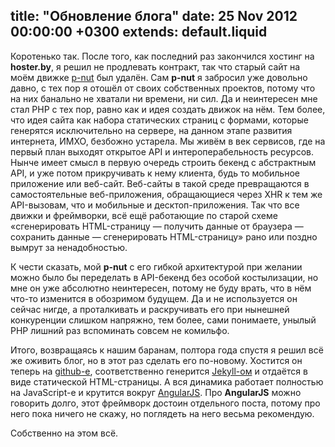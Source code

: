 title: "Обновление блога"
date: 25 Nov 2012 00:00:00 +0300
extends: default.liquid
---

Коротенько так. После того, как последний раз закончился хостинг на **hoster.by**, я решил не продлевать контракт, так что старый сайт на моём движке [p-nut][] был удалён. Сам **p-nut** я забросил уже довольно давно, с тех пор я отошёл от своих собственных проектов, потому что на них банально не хватали ни времени, ни сил. Да и неинтересен мне стал PHP с тех пор, равно как и идея создать движок на нём. Тем более, что идея сайта как набора статических страниц с формами, которые генерятся исключительно на сервере, на данном этапе развития интернета, ИМХО, безбожно устарела. Мы живём в век сервисов, где на первый план выходят открытое API и интероперабельность ресурсов. Нынче имеет смысл в первую очередь строить бекенд с абстрактным API, и уже потом прикручивать к нему клиента, будь то мобильное приложение или веб-сайт. Веб-сайты в такой среде превращаются в самостоятельные веб-приложения, обращающиеся через XHR к тем же API-вызовам, что и мобильные и десктоп-приложения. Так что все движки и фреймворки, всё ещё работающие по старой схеме «сгенерировать HTML-страницу — получить данные от браузера — сохранить данные — сгенерировать HTML-страницу» рано или поздно вымрут за ненадобностью.

[p-nut]: http://github.com/kstep/pnut

К чести сказать, мой **p-nut** с его гибкой архитектурой при желании можно было бы переделать в API-бекенд без особой костылизации, но мне он уже абсолютно неинтересен, потому не буду врать, что в нём что-то изменится в обозримом будущем. Да и не используется он сейчас нигде, а проталкивать и раскручивать его при нынешней конкуренции слишком напряжно, тем более, сами понимаете, унылый PHP лишний раз вспоминать совсем не комильфо.

Итого, возвращаясь к нашим баранам, полтора года спустя я решил всё же оживить блог, но в этот раз сделать его по-новому. Хостится он теперь на [github-е][gh], соответственно генерится [Jekyll-ом][jekyll] и отдаётся в виде статической HTML-страницы. А вся динамика работает полностью на JavaScript-е и крутится вокруг [AngularJS][ng]. Про **AngularJS** можно говорить долго, этот фреймворк достоин отдельного поста, потому про него пока ничего не скажу, но поглядеть на него весьма рекомендую.

[gh]: https://github.com/kstep/kstep.github.com
[jekyll]: http://jekyllrb.com/
[ng]: http://angularjs.org/

Собственно на этом всё.

<disqus name="kstep" />

